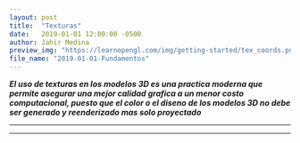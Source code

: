 ```yaml
---
layout: post
title:  "Texturas"
date:   2019-01-01 12:00:00 -0500
author: Jahir Medina
preview_img: "https://learnopengl.com/img/getting-started/tex_coords.png"
file_name: "2019-01-01-Fundamentos"
---
```


___El uso de texturas en los modelos 3D es una practica moderna que permite asegurar una mejor calidad grafica a un menor costo computacional, puesto que el color o el diseno de los modelos 3D no debe ser generado y reenderizado mas solo proyectado___

---
---

<center>
  <canvas id="glcanvas" width="640" height="480"></canvas>
</center>

<script src="{{ site.baseurl }}/js/webgl/gl-matrix.js"></script>
<script src="{{ site.baseurl }}/js/posts_js/{{ page.file_name }}/webgl-demo.js"></script>

<!-- <script src="node_modules/three/build/three.js"></script>
<div>
    <script src="myscripts.js"></script>
</div> -->